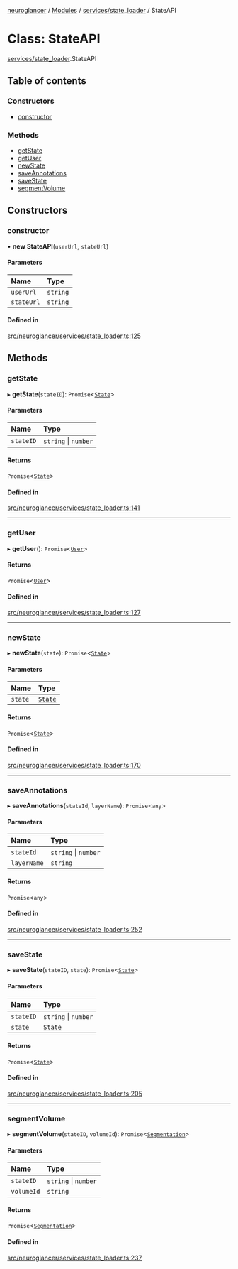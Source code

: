 [neuroglancer](../README.md) / [Modules](../modules.md) / [services/state\_loader](../modules/services_state_loader.md) / StateAPI

# Class: StateAPI

[services/state_loader](../modules/services_state_loader.md).StateAPI

## Table of contents

### Constructors

- [constructor](services_state_loader.StateAPI.md#constructor)

### Methods

- [getState](services_state_loader.StateAPI.md#getstate)
- [getUser](services_state_loader.StateAPI.md#getuser)
- [newState](services_state_loader.StateAPI.md#newstate)
- [saveAnnotations](services_state_loader.StateAPI.md#saveannotations)
- [saveState](services_state_loader.StateAPI.md#savestate)
- [segmentVolume](services_state_loader.StateAPI.md#segmentvolume)

## Constructors

### constructor

• **new StateAPI**(`userUrl`, `stateUrl`)

#### Parameters

| Name | Type |
| :------ | :------ |
| `userUrl` | `string` |
| `stateUrl` | `string` |

#### Defined in

[src/neuroglancer/services/state_loader.ts:125](https://github.com/ActiveBrainAtlas2/neuroglancer/blob/1beb5d34/src/neuroglancer/services/state_loader.ts#L125)

## Methods

### getState

▸ **getState**(`stateID`): `Promise`<[`State`](../interfaces/services_state.State.md)\>

#### Parameters

| Name | Type |
| :------ | :------ |
| `stateID` | `string` \| `number` |

#### Returns

`Promise`<[`State`](../interfaces/services_state.State.md)\>

#### Defined in

[src/neuroglancer/services/state_loader.ts:141](https://github.com/ActiveBrainAtlas2/neuroglancer/blob/1beb5d34/src/neuroglancer/services/state_loader.ts#L141)

___

### getUser

▸ **getUser**(): `Promise`<[`User`](../interfaces/services_user_loader.User.md)\>

#### Returns

`Promise`<[`User`](../interfaces/services_user_loader.User.md)\>

#### Defined in

[src/neuroglancer/services/state_loader.ts:127](https://github.com/ActiveBrainAtlas2/neuroglancer/blob/1beb5d34/src/neuroglancer/services/state_loader.ts#L127)

___

### newState

▸ **newState**(`state`): `Promise`<[`State`](../interfaces/services_state.State.md)\>

#### Parameters

| Name | Type |
| :------ | :------ |
| `state` | [`State`](../interfaces/services_state.State.md) |

#### Returns

`Promise`<[`State`](../interfaces/services_state.State.md)\>

#### Defined in

[src/neuroglancer/services/state_loader.ts:170](https://github.com/ActiveBrainAtlas2/neuroglancer/blob/1beb5d34/src/neuroglancer/services/state_loader.ts#L170)

___

### saveAnnotations

▸ **saveAnnotations**(`stateId`, `layerName`): `Promise`<`any`\>

#### Parameters

| Name | Type |
| :------ | :------ |
| `stateId` | `string` \| `number` |
| `layerName` | `string` |

#### Returns

`Promise`<`any`\>

#### Defined in

[src/neuroglancer/services/state_loader.ts:252](https://github.com/ActiveBrainAtlas2/neuroglancer/blob/1beb5d34/src/neuroglancer/services/state_loader.ts#L252)

___

### saveState

▸ **saveState**(`stateID`, `state`): `Promise`<[`State`](../interfaces/services_state.State.md)\>

#### Parameters

| Name | Type |
| :------ | :------ |
| `stateID` | `string` \| `number` |
| `state` | [`State`](../interfaces/services_state.State.md) |

#### Returns

`Promise`<[`State`](../interfaces/services_state.State.md)\>

#### Defined in

[src/neuroglancer/services/state_loader.ts:205](https://github.com/ActiveBrainAtlas2/neuroglancer/blob/1beb5d34/src/neuroglancer/services/state_loader.ts#L205)

___

### segmentVolume

▸ **segmentVolume**(`stateID`, `volumeId`): `Promise`<[`Segmentation`](../interfaces/services_state.Segmentation.md)\>

#### Parameters

| Name | Type |
| :------ | :------ |
| `stateID` | `string` \| `number` |
| `volumeId` | `string` |

#### Returns

`Promise`<[`Segmentation`](../interfaces/services_state.Segmentation.md)\>

#### Defined in

[src/neuroglancer/services/state_loader.ts:237](https://github.com/ActiveBrainAtlas2/neuroglancer/blob/1beb5d34/src/neuroglancer/services/state_loader.ts#L237)
